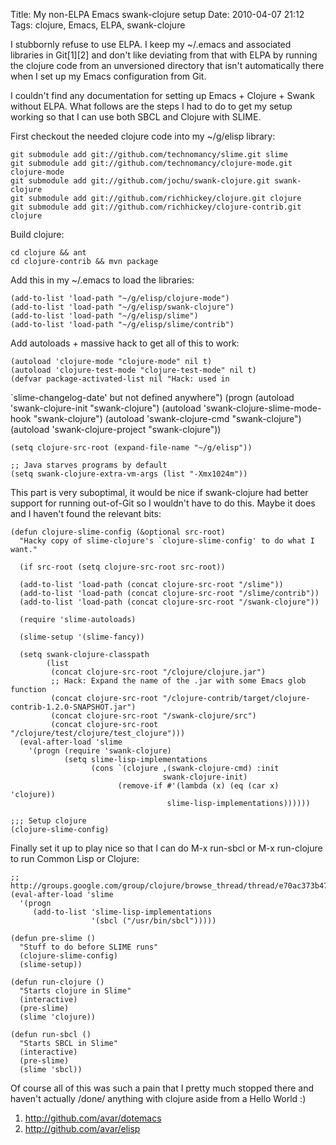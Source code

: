 Title: My non-ELPA Emacs swank-clojure setup
Date: 2010-04-07 21:12
Tags: clojure, Emacs, ELPA, swank-clojure

I stubbornly refuse to use ELPA. I keep my ~/.emacs and associated 
libraries in Git[1][2] and don't like deviating from that with ELPA by 
running the clojure code from an unversioned directory that isn't 
automatically there when I set up my Emacs configuration from Git. 

I couldn't find any documentation for setting up Emacs + Clojure + 
Swank without ELPA. What follows are the steps I had to do to get my 
setup working so that I can use both SBCL and Clojure with SLIME. 

First checkout the needed clojure code into my ~/g/elisp library: 

    git submodule add git://github.com/technomancy/slime.git slime 
    git submodule add git://github.com/technomancy/clojure-mode.git clojure-mode 
    git submodule add git://github.com/jochu/swank-clojure.git swank-clojure 
    git submodule add git://github.com/richhickey/clojure.git clojure 
    git submodule add git://github.com/richhickey/clojure-contrib.git clojure 

Build clojure: 

    cd clojure && ant 
    cd clojure-contrib && mvn package 

Add this in my ~/.emacs to load the libraries: 

    (add-to-list 'load-path "~/g/elisp/clojure-mode") 
    (add-to-list 'load-path "~/g/elisp/swank-clojure") 
    (add-to-list 'load-path "~/g/elisp/slime") 
    (add-to-list 'load-path "~/g/elisp/slime/contrib") 

Add autoloads + massive hack to get all of this to work: 

    (autoload 'clojure-mode "clojure-mode" nil t) 
    (autoload 'clojure-test-mode "clojure-test-mode" nil t) 
    (defvar package-activated-list nil "Hack: used in 
`slime-changelog-date' but not defined anywhere") 
    (progn 
      (autoload 'swank-clojure-init "swank-clojure") 
      (autoload 'swank-clojure-slime-mode-hook "swank-clojure") 
      (autoload 'swank-clojure-cmd "swank-clojure") 
      (autoload 'swank-clojure-project "swank-clojure")) 

    (setq clojure-src-root (expand-file-name "~/g/elisp")) 

    ;; Java starves programs by default 
    (setq swank-clojure-extra-vm-args (list "-Xmx1024m")) 

This part is very suboptimal, it would be nice if swank-clojure had 
better support for running out-of-Git so I wouldn't have to do 
this. Maybe it does and I haven't found the relevant bits: 

    (defun clojure-slime-config (&optional src-root) 
      "Hacky copy of slime-clojure's `clojure-slime-config' to do what I want." 

      (if src-root (setq clojure-src-root src-root)) 

      (add-to-list 'load-path (concat clojure-src-root "/slime")) 
      (add-to-list 'load-path (concat clojure-src-root "/slime/contrib")) 
      (add-to-list 'load-path (concat clojure-src-root "/swank-clojure")) 

      (require 'slime-autoloads) 

      (slime-setup '(slime-fancy)) 

      (setq swank-clojure-classpath 
            (list 
             (concat clojure-src-root "/clojure/clojure.jar") 
             ;; Hack: Expand the name of the .jar with some Emacs glob function 
             (concat clojure-src-root "/clojure-contrib/target/clojure-contrib-1.2.0-SNAPSHOT.jar") 
             (concat clojure-src-root "/swank-clojure/src") 
             (concat clojure-src-root "/clojure/test/clojure/test_clojure"))) 
      (eval-after-load 'slime 
        '(progn (require 'swank-clojure) 
                (setq slime-lisp-implementations 
                      (cons `(clojure ,(swank-clojure-cmd) :init 
                                      swank-clojure-init) 
                            (remove-if #'(lambda (x) (eq (car x) 'clojure)) 
                                       slime-lisp-implementations)))))) 

    ;;; Setup clojure 
    (clojure-slime-config) 


Finally set it up to play nice so that I can do M-x run-sbcl or M-x 
run-clojure to run Common Lisp or Clojure: 

    ;; http://groups.google.com/group/clojure/browse_thread/thread/e70ac373b47d7088 
    (eval-after-load 'slime 
      '(progn 
         (add-to-list 'slime-lisp-implementations 
                      '(sbcl ("/usr/bin/sbcl"))))) 

    (defun pre-slime () 
      "Stuff to do before SLIME runs" 
      (clojure-slime-config) 
      (slime-setup)) 

    (defun run-clojure () 
      "Starts clojure in Slime" 
      (interactive) 
      (pre-slime) 
      (slime 'clojure)) 

    (defun run-sbcl () 
      "Starts SBCL in Slime" 
      (interactive) 
      (pre-slime) 
      (slime 'sbcl)) 

Of course all of this was such a pain that I pretty much stopped there 
and haven't actually /done/ anything with clojure aside from a Hello 
World :) 

1. http://github.com/avar/dotemacs 
2. http://github.com/avar/elisp

